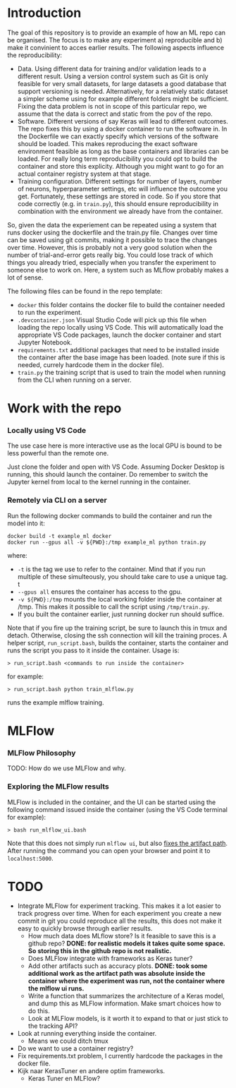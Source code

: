 # Introduction
The goal of this repository is to provide an example of how an ML repo can be organised. The focus is to make any experiment a) reproducible and b) make it convinient to acces earlier results. The following aspects influence the reproducibility:

- Data. Using different data for training and/or validation leads to a different result. Using a version control system such as Git is only feasible for very small datasets, for large datasets a good database that support versioning is needed. Alternatively, for a relatively static dataset a simpler scheme using for example different folders might be sufficient. Fixing the data problem is not in scope of this particular repo, we assume that the data is correct and static from the pov of the repo. 
- Software. Different versions of say Keras will lead to different outcomes. The repo fixes this by using a docker container to run the software in. In the Dockerfile we can exactly specify which versions of the software should be loaded. This makes reproducing the exact software environment feasible as long as the base containers and libraries can be loaded. For really long term reproducibility you could opt to build the container and store this explicity. Although you might want to go for an actual container registry system at that stage. 
- Training configuration. Different settings for number of layers, number of neurons, hyperparameter settings, etc will influence the outcome you get. Fortunately, these settings are stored in code. So if you store that code correctly (e.g. in `train.py`), this should ensure reproducibility in combination with the environment we already have from the container. 

So, given the data the experiement can be repeated using a system that runs docker using the dockerfile and the train.py file. Changes over time can be saved using git commits, making it possible to trace the changes over time. However, this is probably not a very good solution when the number of trial-and-error gets really big. You could lose track of which things you already tried, especially when you transfer the experiment to someone else to work on. Here, a system such as MLflow probably makes a lot of sense. 

The following files can be found in the repo template:

- `docker` this folder contains the docker file to build the container needed to run the experiment.
- `.devcontainer.json` Visual Studio Code will pick up this file when loading the repo locally using VS Code. This will automatically load the appropriate VS Code packages, launch the docker container and start Jupyter Notebook. 
- `requirements.txt` additional packages that need to be installed inside the container after the base image has been loaded. (note sure if this is needed, currely hardcode them in the docker file). 
- `train.py` the training script that is used to train the model when running from the CLI when running on a server. 

# Work with the repo
### Locally using VS Code
The use case here is more interactive use as the local GPU is bound to be less powerful than the remote one. 

Just clone the folder and open with VS Code. Assuming Docker Desktop is running, this should launch the container. Do remember to switch the Jupyter kernel from local to the kernel running in the container. 

### Remotely via CLI on a server
Run the following docker commands to build the container and run the model into it:

    docker build -t example_ml docker
    docker run --gpus all -v ${PWD}:/tmp example_ml python train.py

where:
- `-t` is the tag we use to refer to the container. Mind that if you run multiple of these simulteously, you should take care to use a unique tag. t
- `--gpus all` ensures the container has access to the gpu. 
- `-v ${PWD}:/tmp` mounts the local working folder inside the container at /tmp. This makes it possible to call the script using `/tmp/train.py`. 
- If you built the container earlier, just running docker run should suffice. 

Note that if you fire up the training script, be sure to launch this in tmux and detach. Otherwise, closing the ssh connection will kill the training proces. A helper script, `run_script.bash`, builds the container, starts the container and runs the script you pass to it inside the container. Usage is:

    > run_script.bash <commands to run inside the container>

for example:

    > run_script.bash python train_mlflow.py

runs the example mlflow training. 

# MLFlow
### MLFlow Philosophy
TODO: How do we use MLFlow and why. 

### Exploring the MLFlow results
MLFlow is included in the container, and the UI can be started using the following command issued inside the container (using the VS Code terminal for example):

    > bash run_mlflow_ui.bash

Note that this does not simply run `mlflow ui`, but also [fixes the artifact path](https://github.com/mlflow/mlflow/issues/3144#issuecomment-782681919). After running the command you can open your browser and point it to `localhost:5000`. 

# TODO
- Integrate MLFlow for experiment tracking. This makes it a lot easier to track progress over time. When for each experiment you create a new commit in git you could reproduce all the results, this does not make it easy to quickly browse through earlier results. 
    - How much data does MLflow store? Is it feasible to save this is a github repo? **DONE: for realistic models it takes quite some space. So storing this in the github repo is not realistic.**
    - Does MLFlow integrate with frameworks as Keras tuner? 
    - Add other artifacts such as accuracy plots. **DONE: took some additional work as the artifact path was absolute inside the container where the experiment was run, not the container where the mlflow ui runs.**
    - Write a function that summarizes the architecture of a Keras model, and dump this as MLFlow information. Make smart choices how to do this. 
    - Look at MLFlow models, is it worth it to expand to that or just stick to the tracking API? 
- Look at running everything inside the container. 
	- Means we could ditch tmux
- Do we want to use a container registry? 
- Fix requirements.txt problem, I currently hardcode the packages in the docker file. 
- Kijk naar KerasTuner en andere optim frameworks. 
    - Keras Tuner en MLFlow?
